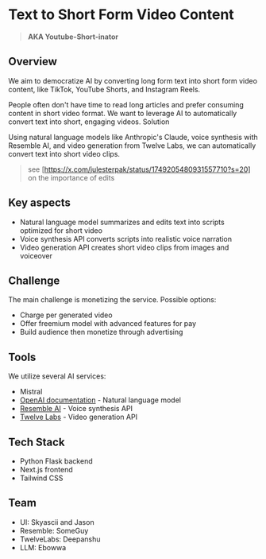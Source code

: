 # Text to Short Form Video Content

> **AKA Youtube-Short-inator**

## Overview

We aim to democratize AI by converting long form text into short form video content, like TikTok, YouTube Shorts, and Instagram Reels.

People often don't have time to read long articles and prefer consuming content in short video format. We want to leverage AI to automatically convert text into short, engaging videos.
Solution

Using natural language models like Anthropic's Claude, voice synthesis with Resemble AI, and video generation from Twelve Labs, we can automatically convert text into short video clips.

> see [https://x.com/julesterpak/status/1749205480931557710?s=20] on the importance of edits

## Key aspects

- Natural language model summarizes and edits text into scripts optimized for short video
- Voice synthesis API converts scripts into realistic voice narration  
- Video generation API creates short video clips from images and voiceover

## Challenge

The main challenge is monetizing the service. Possible options:

- Charge per generated video
- Offer freemium model with advanced features for pay
- Build audience then monetize through advertising

## Tools

We utilize several AI services:

- Mistral
- [OpenAI documentation](https://platform.openai.com/docs/plugins/introduction) - Natural language model
- [Resemble AI](https://docs.app.resemble.ai/docs/client_libraries/python/) - Voice synthesis API  
- [Twelve Labs](https://docs.twelvelabs.io/docs/introduction) - Video generation API

## Tech Stack

- Python Flask backend
- Next.js frontend
- Tailwind CSS

## Team

- UI: Skyascii and Jason
- Resemble: SomeGuy
- TwelveLabs: Deepanshu
- LLM: Ebowwa
